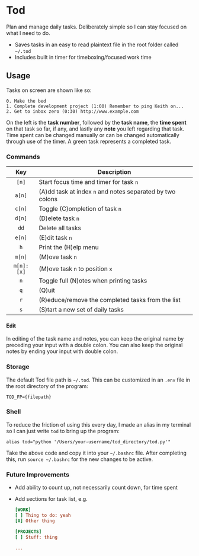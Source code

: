 # Tod

Plan and manage daily tasks. Deliberately simple so I can stay focused on what I need to do.

- Saves tasks in an easy to read plaintext file in the root folder called `~/.tod`
- Includes built in timer for timeboxing/focused work time

## Usage

Tasks on screen are shown like so:

```
0. Make the bed
1. Complete development project (1:00) Remember to ping Keith on...
2. Get to inbox zero (0:30) http://www.example.com
```

On the left is the **task number**, followed by the **task name**, the **time spent** on that task so far, if any, and lastly any **note** you left regarding that task. Time spent can be changed manually or can be changed automatically through use of the timer. A green task represents a completed task.

### Commands

|    Key     | Description                                               |
| :--------: | --------------------------------------------------------- |
|   `[n]`    | Start focus time and timer for task `n`                   |
|   `a[n]`   | (A)dd task at index `n` and notes separated by two colons |
|   `c[n]`   | Toggle (C)ompletion of task `n`                           |
|   `d[n]`   | (D)elete task `n`                                         |
|    `dd`    | Delete all tasks                                          |
|   `e[n]`   | (E)dit task `n`                                           |
|    `h`     | Print the (H)elp menu                                     |
|   `m[n]`   | (M)ove task `n`                                           |
| `m[n]:[x]` | (M)ove task `n` to position `x`                           |
|    `n`     | Toggle full (N)otes when printing tasks                   |
|    `q`     | (Q)uit                                                    |
|    `r`     | (R)educe/remove the completed tasks from the list         |
|    `s`     | (S)tart a new set of daily tasks                          |

#### Edit

In editing of the task name and notes, you can keep the original name by preceding your input with a double colon. You can also keep the original notes by ending your input with double colon.

### Storage

The default Tod file path is `~/.tod`. This can be customized in an `.env` file in the root directory of the program:

    TOD_FP={filepath}

### Shell

To reduce the friction of using this every day, I made an alias in my terminal so I can just write `tod` to bring up the program:

    alias tod="python '/Users/your-username/tod_directory/tod.py'"

Take the above code and copy it into your `~/.bashrc` file. After completing this, run `source ~/.bashrc` for the new changes to be active.

### Future Improvements

- Add ability to count up, not necessarily count down, for time spent

- Add sections for task list, e.g.

  ```ini
  [WORK]
  [ ] Thing to do: yeah
  [X] Other thing
  
  [PROJECTS]
  [ ] Stuff: thing
  
  ...
  ```
